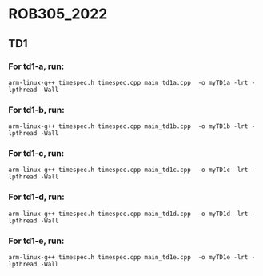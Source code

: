 # ROB305_2022

## TD1

### For td1-a, run:
```
arm-linux-g++ timespec.h timespec.cpp main_td1a.cpp  -o myTD1a -lrt -lpthread -Wall
```

### For td1-b, run:
```
arm-linux-g++ timespec.h timespec.cpp main_td1b.cpp  -o myTD1b -lrt -lpthread -Wall
```

### For td1-c, run:
```
arm-linux-g++ timespec.h timespec.cpp main_td1c.cpp  -o myTD1c -lrt -lpthread -Wall
```

### For td1-d, run:
```
arm-linux-g++ timespec.h timespec.cpp main_td1d.cpp  -o myTD1d -lrt -lpthread -Wall
```

### For td1-e, run:
```
arm-linux-g++ timespec.h timespec.cpp main_td1e.cpp  -o myTD1e -lrt -lpthread -Wall
```

